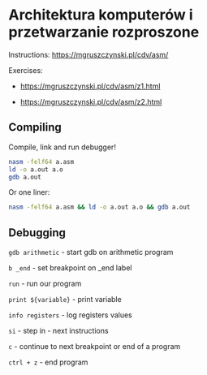 # Architektura komputerów i przetwarzanie rozproszone

Instructions: https://mgruszczynski.pl/cdv/asm/

Exercises:

- https://mgruszczynski.pl/cdv/asm/z1.html

- https://mgruszczynski.pl/cdv/asm/z2.html

## Compiling

Compile, link and run debugger!

```bash
nasm -felf64 a.asm
ld -o a.out a.o
gdb a.out
```

Or one liner:

```bash
nasm -felf64 a.asm && ld -o a.out a.o && gdb a.out
```

## Debugging

`gdb arithmetic` - start gdb on arithmetic program

`b _end` - set breakpoint on \_end label

`run` - run our program

`print ${variable}` - print variable

`info registers` - log registers values

`si` - step in - next instructions

`c` - continue to next breakpoint or end of a program

`ctrl + z` - end program
